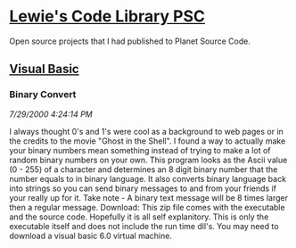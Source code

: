 # [Lewie's Code Library PSC](../../README.md)

Open source projects that I had published to Planet Source Code.

## [Visual Basic](../README.md)

### Binary Convert

*7/29/2000 4:24:14 PM*

I always thought 0's and 1's were cool as a background to web pages or in the credits to the movie "Ghost in the Shell". I found a way to actually make your binary numbers mean something instead of trying to make a lot of random binary numbers on your own. This program looks as the Ascii value (0 - 255) of a character and determines an 8 digit binary number that the number equals to in binary language. It also converts binary language back into strings so you can send binary messages to and from your friends if your really up for it. Take note - A binary text message will be 8 times larger then a regular message. Download: This zip file comes with the executable and the source code. Hopefully it is all self explanitory. This is only the executable itself and does not include the run time dll's. You may need to download a visual basic 6.0 virtual machine.



